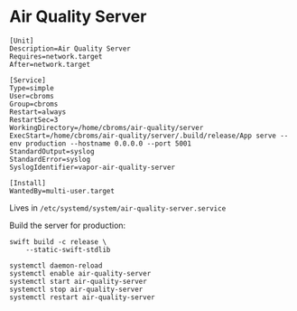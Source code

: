 # Air Quality Server

```
[Unit]
Description=Air Quality Server
Requires=network.target
After=network.target

[Service]
Type=simple
User=cbroms
Group=cbroms
Restart=always
RestartSec=3
WorkingDirectory=/home/cbroms/air-quality/server
ExecStart=/home/cbroms/air-quality/server/.build/release/App serve --env production --hostname 0.0.0.0 --port 5001
StandardOutput=syslog
StandardError=syslog
SyslogIdentifier=vapor-air-quality-server

[Install]
WantedBy=multi-user.target
```

Lives in `/etc/systemd/system/air-quality-server.service`

Build the server for production:

```
swift build -c release \
    --static-swift-stdlib
```

```
systemctl daemon-reload
systemctl enable air-quality-server
systemctl start air-quality-server
systemctl stop air-quality-server
systemctl restart air-quality-server
```
